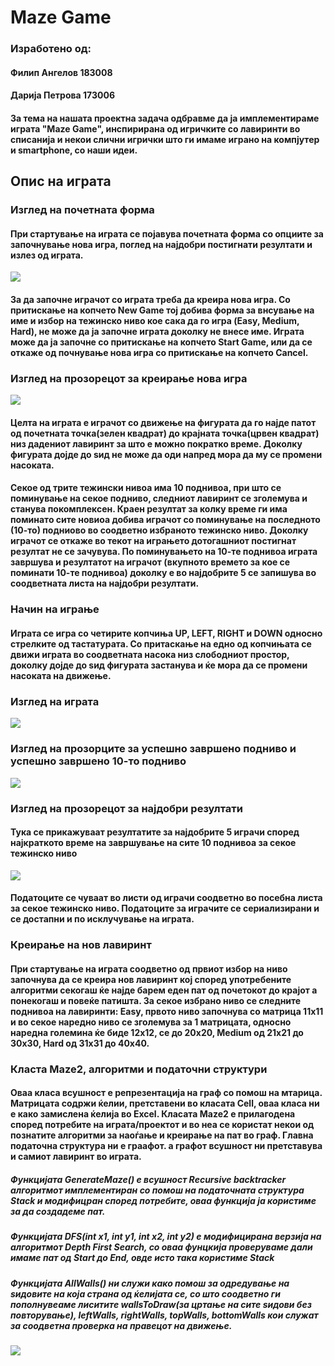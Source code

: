 # Maze Game

### Изработено од:
#### Филип Ангелов 183008
#### Дарија Петрова 173006

#### За тема на нашата проектна задача одбравме да ја имплементираме играта "Maze Game", инспирирана од игричките со лавиринти во списанија и некои слични игрички што ги имаме играно на компјутер и smartphone, со наши идеи.

## Опис на играта

### Изглед на почетната форма
#### При стартување на играта се појавува почетната форма со опциите за започнување нова игра, поглед на најдобри постигнати резултати и излез од играта.
![](Images/StartGame.png)

#### За да започне играчот со играта треба да креира нова игра. Со притискање на копчето New Game тој добива форма за внсување на име и избор на тежинско ниво кое сака да го игра (Easy, Medium, Hard), не може да ја започне играта доколку не внесе име. Играта може да ја започне со притискање на копчето Start Game, или да се откаже од почнување нова игра со притискање на копчето Cancel.
### Изглед на прозорецот за креирање нова игра
![](Images/NewGame.png)

#### Целта на играта е играчот со движење на фигурата да го најде патот од почетната точка(зелен квадрат) до крајната точка(црвен квадрат) низ дадениот лавиринт за што е можно пократко време. Доколку фигурата дојде до ѕид не може да оди напред мора да му се промени насоката.
#### Секое од трите тежински нивоа има 10 поднивоа, при што се поминување на секое подниво, следниот лавиринт се зголемува и станува покомплексен. Краен резултат за колку време ги има поминато сите новиоа добива играчот со поминување на последното (10-то) подниово во соодветно избраното тежинско ниво. Доколку играчот се откаже во текот на играњето дотогашниот постигнат резултат не се зачувува. По поминувањето на 10-те поднивоа играта завршува и резултатот на играчот (вкупното времето за кое се поминати 10-те поднивоа) доколку е во најдобрите 5 се запишува во соодветната листа на најдобри резултати.

### Начин на играње
#### Играта се игра со четирите копчиња UP, LEFT, RIGHT и DOWN односно стрелките од тастатурата. Со притаскање на едно од копчињата се движи играта во соодветната насока низ слободниот простор, доколку дојде до ѕид фигурата застанува и ќе мора да се промени насоката на движење.

### Изглед на играта
![](Images/GamePlay.png)

### Изглед на прозорците за успешно завршено подниво и успешно завршено 10-то подниво
![](Images/LevelCompleted.png)

### Изглед на прозорецот за најдобри резултати
#### Тука се прикажуваат резултатите за најдобрите 5 играчи според најкраткото време на завршување на сите 10 поднивоа за секое тежинско ниво
![](Images/HighScores.png)
#### Податоците се чуваат во листи од играчи соодветно во посебна листа за секое тежинско ниво. Податоците за играчите се сериализирани и се достапни и по исклучување на играта.

### Креирање на нов лавиринт
#### При стартување на играта соодветно од првиот избор на ниво започнува да се креира нов лавиринт кој според употребените алгоритми секогаш ќе најде барем еден пат од почетокот до крајот а понекогаш и повеќе патишта. За секое избрано ниво се следните поднивоа на лавиринти: Easy, првото ниво започнува со матрица 11х11 и во секое наредно ниво се зголемува за 1 матрицата, односно наредна големина ќе биде 12х12, се до 20х20, Medium од 21х21 до 30х30, Hard од 31х31 до 40х40.

### Класта Maze2, алгоритми и податочни структури
#### Оваа класа всушност е репрезентација на граф со помош на мтарица. Матрицата содржи ќелии, претставени во класата Cell, оваа класа ни е како замислена ќелија во Excel. Класата Maze2 е прилагодена според потребите на играта/проектот и во неа се користат некои од познатите алгоритми за наоѓање и креирање на пат во граф. Главна податочна структура ни е граафот. а графот всушност ни претставува и самиот лавиринт во играта.
##### Функцијата GenerateMaze() е всушност Recursive backtracker алгоритмот имплементиран со помош на податочната структура Stack и модифицран според потребите, оваа функција ја користиме за да создадеме пат.
##### Функцијата DFS(int x1, int y1, int x2, int y2) е модифицирана верзија на алгоритмот Depth First Search, со оваа фунцкија проверуваме дали имаме пат од Start до End, овде исто така користиме Stack
##### Функцијата AllWalls() ни служи како помош за одредување на ѕидовите на која страна од ќелијата се, со што соодветно ги пополнувеаме лиситите wallsToDraw(за цртање на сите ѕидови без повторување), leftWalls, rightWalls, topWalls, bottomWalls кои служат за соодветна проверка на правецот на движење.
![](Images/Maze2Class.png)
